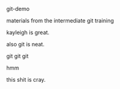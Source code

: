 git-demo

materials from the intermediate git training

kayleigh is great.

also git is neat.

git git git

hmm

this shit is cray.